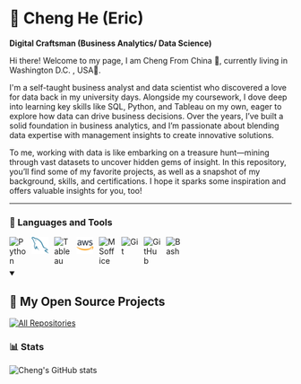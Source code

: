 # 🐒 Cheng He (Eric)

**Digital Craftsman (Business Analytics/ Data Science)**

Hi there! Welcome to my page, I am Cheng From China 🍚, currently living in Washington D.C. , USA🍔.

I'm a self-taught business analyst and data scientist who discovered a love for data back in my university days. Alongside my coursework, I dove deep into learning key skills like SQL, Python, and Tableau on my own, eager to explore how data can drive business decisions. Over the years, I’ve built a solid foundation in business analytics, and I’m passionate about blending data expertise with management insights to create innovative solutions.

To me, working with data is like embarking on a treasure hunt—mining through vast datasets to uncover hidden gems of insight. In this repository, you’ll find some of my favorite projects, as well as a snapshot of my background, skills, and certifications. I hope it sparks some inspiration and offers valuable insights for you, too!

---

### 🧰 Languages and Tools

<img align="left" alt="Python" width="30px" style="padding-right:10px;" src="https://cdn.jsdelivr.net/gh/devicons/devicon/icons/python/python-plain.svg" />
<img align="left" alt="SQL" width="30px" style="padding-right:10px;" src="https://github.com/devicons/devicon/blob/v2.16.0/icons/mysql/mysql-original.svg" />
<img align="left" alt="Tableau" width="30px" style="padding-right:10px;" src="https://www.svgrepo.com/show/354428/tableau-icon.svg" />
<img align="left" alt="AWS" width="30px" style="padding-right:10px;" src="https://github.com/devicons/devicon/blob/v2.16.0/icons/amazonwebservices/amazonwebservices-original-wordmark.svg" />
<img align="left" alt="MSoffice" width="30px" style="padding-right:10px;" src="https://cdn.worldvectorlogo.com/logos/office-2.svg" />
<img align="left" alt="Git" width="30px" style="padding-right:10px;" src="https://cdn.jsdelivr.net/gh/devicons/devicon/icons/git/git-original.svg" />
<img align="left" alt="GitHub" width="30px" style="padding-right:10px;" src="https://cdn.jsdelivr.net/gh/devicons/devicon/icons/github/github-original.svg" />
<img align="left" alt="Bash" width="30px" style="padding-right:10px;" src="https://cdn.jsdelivr.net/gh/devicons/devicon/icons/bash/bash-original.svg" />
<br />

#
<details open> 
  <summary><h2>📘 My Open Source Projects</h2></summary>


  <a href="https://github.com/ChengHeEric?tab=repositories&q=&type=&language=&sort=stargazers"><img alt="All Repositories" title="All Repositories" src="https://custom-icon-badges.demolab.com/badge/-Click%20Here%20For%20All%20My%20Repos-1F222E?style=for-the-badge&logoColor=white&logo=repo"/></a>
</details>

### 📊 Stats


![Cheng's GitHub stats](https://github-readme-stats.vercel.app/api?username=ChengHeEric&show_icons=true&theme=default)


#
